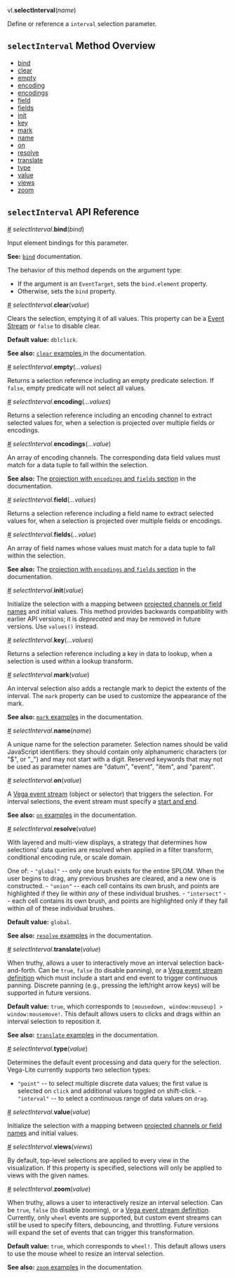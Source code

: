 vl.<b>selectInterval</b>(<em>name</em>)

Define or reference a <code>interval</code> selection parameter.

## <code>selectInterval</code> Method Overview

* <a href="#bind">bind</a>
* <a href="#clear">clear</a>
* <a href="#empty">empty</a>
* <a href="#encoding">encoding</a>
* <a href="#encodings">encodings</a>
* <a href="#field">field</a>
* <a href="#fields">fields</a>
* <a href="#init">init</a>
* <a href="#key">key</a>
* <a href="#mark">mark</a>
* <a href="#name">name</a>
* <a href="#on">on</a>
* <a href="#resolve">resolve</a>
* <a href="#translate">translate</a>
* <a href="#type">type</a>
* <a href="#value">value</a>
* <a href="#views">views</a>
* <a href="#zoom">zoom</a>

## <code>selectInterval</code> API Reference

<a id="bind" href="#bind">#</a>
<em>selectInterval</em>.<b>bind</b>(<em>bind</em>)

Input element bindings for this parameter.

__See:__ [`bind`](https://vega.github.io/vega-lite/docs/bind.html) documentation.

The behavior of this method depends on the argument type:

- If the argument is an <code>EventTarget</code>, sets the <code>bind.element</code> property.
- Otherwise, sets the <code>bind</code> property.

<a id="clear" href="#clear">#</a>
<em>selectInterval</em>.<b>clear</b>(<em>value</em>)

Clears the selection, emptying it of all values. This property can be a [Event Stream](https://vega.github.io/vega/docs/event-streams/) or `false` to disable clear.

__Default value:__ `dblclick`.

__See also:__ [`clear` examples ](https://vega.github.io/vega-lite/docs/selection.html#clear) in the documentation.

<a id="empty" href="#empty">#</a>
<em>selectInterval</em>.<b>empty</b>(<em>...values</em>)

Returns a selection reference including an empty predicate selection. If `false`, empty predicate will not select all values.

<a id="encoding" href="#encoding">#</a>
<em>selectInterval</em>.<b>encoding</b>(<em>...values</em>)

Returns a selection reference including an encoding channel to extract selected values for, when a selection is projected over multiple fields or encodings.

<a id="encodings" href="#encodings">#</a>
<em>selectInterval</em>.<b>encodings</b>(<em>...value</em>)

An array of encoding channels. The corresponding data field values must match for a data tuple to fall within the selection.

__See also:__ The [projection with `encodings` and `fields` section](https://vega.github.io/vega-lite/docs/selection.html#project) in the documentation.

<a id="field" href="#field">#</a>
<em>selectInterval</em>.<b>field</b>(<em>...values</em>)

Returns a selection reference including a field name to extract selected values for, when a selection is projected over multiple fields or encodings.

<a id="fields" href="#fields">#</a>
<em>selectInterval</em>.<b>fields</b>(<em>...value</em>)

An array of field names whose values must match for a data tuple to fall within the selection.

__See also:__ The [projection with `encodings` and `fields` section](https://vega.github.io/vega-lite/docs/selection.html#project) in the documentation.

<a id="init" href="#init">#</a>
<em>selectInterval</em>.<b>init</b>(<em>value</em>)

Initialize the selection with a mapping between [projected channels or field names](https://vega.github.io/vega-lite/docs/project.html) and initial values. This method provides backwards compatiblity with earlier API versions; it is _deprecated_ and may be removed in future versions. Use <code>values()</code> instead.

<a id="key" href="#key">#</a>
<em>selectInterval</em>.<b>key</b>(<em>...values</em>)

Returns a selection reference including a key in data to lookup, when a selection is used within a lookup transform.

<a id="mark" href="#mark">#</a>
<em>selectInterval</em>.<b>mark</b>(<em>value</em>)

An interval selection also adds a rectangle mark to depict the extents of the interval. The `mark` property can be used to customize the appearance of the mark.

__See also:__ [`mark` examples](https://vega.github.io/vega-lite/docs/selection.html#mark) in the documentation.

<a id="name" href="#name">#</a>
<em>selectInterval</em>.<b>name</b>(<em>name</em>)

A unique name for the selection parameter. Selection names should be valid JavaScript identifiers: they should contain only alphanumeric characters (or "$", or "_") and may not start with a digit. Reserved keywords that may not be used as parameter names are "datum", "event", "item", and "parent".

<a id="on" href="#on">#</a>
<em>selectInterval</em>.<b>on</b>(<em>value</em>)

A [Vega event stream](https://vega.github.io/vega/docs/event-streams/) (object or selector) that triggers the selection. For interval selections, the event stream must specify a [start and end](https://vega.github.io/vega/docs/event-streams/#between-filters).

__See also:__ [`on` examples](https://vega.github.io/vega-lite/docs/selection.html#on) in the documentation.

<a id="resolve" href="#resolve">#</a>
<em>selectInterval</em>.<b>resolve</b>(<em>value</em>)

With layered and multi-view displays, a strategy that determines how selections' data queries are resolved when applied in a filter transform, conditional encoding rule, or scale domain.

One of: - `"global"` -- only one brush exists for the entire SPLOM. When the user begins to drag, any previous brushes are cleared, and a new one is constructed. - `"union"` -- each cell contains its own brush, and points are highlighted if they lie within _any_ of these individual brushes. - `"intersect"` -- each cell contains its own brush, and points are highlighted only if they fall within _all_ of these individual brushes.

__Default value:__ `global`.

__See also:__ [`resolve` examples](https://vega.github.io/vega-lite/docs/selection.html#resolve) in the documentation.

<a id="translate" href="#translate">#</a>
<em>selectInterval</em>.<b>translate</b>(<em>value</em>)

When truthy, allows a user to interactively move an interval selection back-and-forth. Can be `true`, `false` (to disable panning), or a [Vega event stream definition](https://vega.github.io/vega/docs/event-streams/) which must include a start and end event to trigger continuous panning. Discrete panning (e.g., pressing the left/right arrow keys) will be supported in future versions.

__Default value:__ `true`, which corresponds to `[mousedown, window:mouseup] > window:mousemove!`. This default allows users to clicks and drags within an interval selection to reposition it.

__See also:__ [`translate` examples](https://vega.github.io/vega-lite/docs/selection.html#translate) in the documentation.

<a id="type" href="#type">#</a>
<em>selectInterval</em>.<b>type</b>(<em>value</em>)

Determines the default event processing and data query for the selection. Vega-Lite currently supports two selection types:

- `"point"` -- to select multiple discrete data values; the first value is selected on `click` and additional values toggled on shift-click. - `"interval"` -- to select a continuous range of data values on `drag`.

<a id="value" href="#value">#</a>
<em>selectInterval</em>.<b>value</b>(<em>value</em>)

Initialize the selection with a mapping between [projected channels or field names](https://vega.github.io/vega-lite/docs/project.html) and initial values.

<a id="views" href="#views">#</a>
<em>selectInterval</em>.<b>views</b>(<em>views</em>)

By default, top-level selections are applied to every view in the visualization. If this property is specified, selections will only be applied to views with the given names.

<a id="zoom" href="#zoom">#</a>
<em>selectInterval</em>.<b>zoom</b>(<em>value</em>)

When truthy, allows a user to interactively resize an interval selection. Can be `true`, `false` (to disable zooming), or a [Vega event stream definition](https://vega.github.io/vega/docs/event-streams/). Currently, only `wheel` events are supported, but custom event streams can still be used to specify filters, debouncing, and throttling. Future versions will expand the set of events that can trigger this transformation.

__Default value:__ `true`, which corresponds to `wheel!`. This default allows users to use the mouse wheel to resize an interval selection.

__See also:__ [`zoom` examples](https://vega.github.io/vega-lite/docs/selection.html#zoom) in the documentation.

